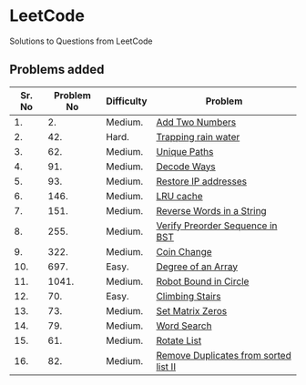 # LeetCode
Solutions to Questions from LeetCode

## Problems added
|Sr. No| Problem No | Difficulty | Problem                                          |
|------|------------|------------|--------------------------------------------------|
|1.    | 2.         |   Medium.  | [Add Two Numbers](2_add_two_numbers.pdf)         |
|2.    | 42.        |   Hard.    | [Trapping rain water](42_trapping_rain_water.pdf)|
|3.    | 62.        |   Medium.  | [Unique Paths](62_Unique_Paths.pdf)              |
|4.    | 91.        |   Medium.  | [Decode Ways](91_decode_ways.pdf)                |
|5.    | 93.        |   Medium.  | [Restore IP addresses](93_restore_ip_addresses.pdf)                                |
|6.    | 146.       |   Medium.  | [LRU cache](146_lru_cache.pdf)                                                     |
|7.    | 151.       |   Medium.  | [Reverse Words in a String](151_reverse_words_in_a_string.pdf)                     |
|8.    | 255.       |   Medium.  | [Verify Preorder Sequence in BST](255_verify_preorder_sequence_in_bst.pdf)         |
|9.    | 322.       |   Medium.  | [Coin Change](322_coin_change.pdf)                                                 |
|10.   | 697.       |   Easy.    | [Degree of an Array](697._Degree_of_an_A20degree20of20an20array.pdf)               |
|11.   | 1041.      |   Medium.  | [Robot Bound in Circle](1041._Robot_Bounded_In_Cir20robot20bounded20in20circle.pdf)|
|12.   | 70.        |   Easy.    | [Climbing Stairs](70_climbing_stairs.pdf)                                          |
|13.   | 73.        |   Medium.  | [Set Matrix Zeros](73_set_matrix_zeroes.pdf)                                       |
|14.   | 79.        |   Medium.  | [Word Search](79_word_search.pdf)                                                  |
|15.   | 61.        |   Medium.  | [Rotate List](61_rotate_list.pdf)                                                  |
|16.   | 82.        |   Medium.  | [Remove Duplicates from sorted list II](82_remove_duplicates_from_sorted_list_II.pdf)|
